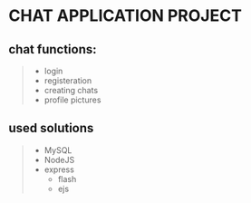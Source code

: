 # CHAT APPLICATION PROJECT

## chat functions:

> - login
> - registeration
> - creating chats
> - profile pictures

## used solutions

> - MySQL
> - NodeJS
> - express
>   - flash
>   - ejs
